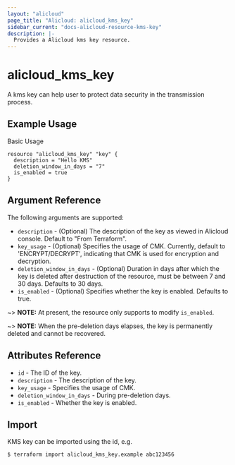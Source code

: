 ```yaml
---
layout: "alicloud"
page_title: "Alicloud: alicloud_kms_key"
sidebar_current: "docs-alicloud-resource-kms-key"
description: |-
  Provides a Alicloud kms key resource.
---
```


# alicloud\_kms\_key

A kms key can help user to protect data security in the transmission process.

## Example Usage

Basic Usage

```
resource "alicloud_kms_key" "key" {
  description = "Hello KMS"
  deletion_window_in_days = "7"
  is_enabled = true
}
```
## Argument Reference

The following arguments are supported:

* `description` - (Optional) The description of the key as viewed in Alicloud console. Default to "From Terraform".
* `key_usage` - (Optional) Specifies the usage of CMK. Currently, default to 'ENCRYPT/DECRYPT', indicating that CMK is used for encryption and decryption.
* `deletion_window_in_days` - (Optional) Duration in days after which the key is deleted
	after destruction of the resource, must be between 7 and 30 days. Defaults to 30 days.
* `is_enabled` - (Optional) Specifies whether the key is enabled. Defaults to true.

~> **NOTE:** At present, the resource only supports to modify `is_enabled`.

~> **NOTE:** When the pre-deletion days elapses, the key is permanently deleted and cannot be recovered.


## Attributes Reference

* `id` - The ID of the key.
* `description` - The description of the key.
* `key_usage` - Specifies the usage of CMK.
* `deletion_window_in_days` - During pre-deletion days.
* `is_enabled` - Whether the key is enabled.


## Import

KMS key can be imported using the id, e.g.

```
$ terraform import alicloud_kms_key.example abc123456
```